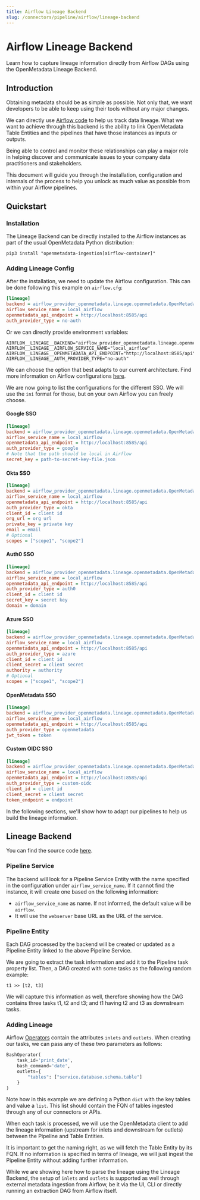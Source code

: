 ```yaml
---
title: Airflow Lineage Backend
slug: /connectors/pipeline/airflow/lineage-backend
---
```


# Airflow Lineage Backend

Learn how to capture lineage information directly from Airflow DAGs using the OpenMetadata Lineage Backend.

## Introduction

Obtaining metadata should be as simple as possible. Not only that, we want developers to be able to keep using their 
tools without any major changes.

We can directly use [Airflow code](https://airflow.apache.org/docs/apache-airflow/stable/lineage.html#lineage-backend) 
to help us track data lineage. What we want to achieve through this backend is the ability to link OpenMetadata Table Entities and the pipelines that have those instances as inputs or outputs.

Being able to control and monitor these relationships can play a major role in helping discover and communicate issues 
to your company data practitioners and stakeholders.

This document will guide you through the installation, configuration and internals of the process to help you unlock as
much value as possible from within your Airflow pipelines.

## Quickstart

### Installation

The Lineage Backend can be directly installed to the Airflow instances as part of the usual OpenMetadata Python
distribution:

```commandline
pip3 install "openmetadata-ingestion[airflow-container]"
```

### Adding Lineage Config

After the installation, we need to update the Airflow configuration. This can be done following this example on
`airflow.cfg`:

```ini
[lineage]
backend = airflow_provider_openmetadata.lineage.openmetadata.OpenMetadataLineageBackend
airflow_service_name = local_airflow
openmetadata_api_endpoint = http://localhost:8585/api
auth_provider_type = no-auth
```

Or we can directly provide environment variables:

```env
AIRFLOW__LINEAGE__BACKEND="airflow_provider_openmetadata.lineage.openmetadata.OpenMetadataLineageBackend"
AIRFLOW__LINEAGE__AIRFLOW_SERVICE_NAME="local_airflow"
AIRFLOW__LINEAGE__OPENMETADATA_API_ENDPOINT="http://localhost:8585/api"
AIRFLOW__LINEAGE__AUTH_PROVIDER_TYPE="no-auth"
```

We can choose the option that best adapts to our current architecture. Find more information on Airflow configurations
[here](https://airflow.apache.org/docs/apache-airflow/stable/howto/set-config.html).

We are now going to list the configurations for the different SSO. We will use the `ini` format for those,
but on your own Airflow you can freely choose.

#### Google SSO

```ini
[lineage]
backend = airflow_provider_openmetadata.lineage.openmetadata.OpenMetadataLineageBackend
airflow_service_name = local_airflow
openmetadata_api_endpoint = http://localhost:8585/api
auth_provider_type = google
# Note that the path should be local in Airflow
secret_key = path-to-secret-key-file.json
```

#### Okta SSO

```ini
[lineage]
backend = airflow_provider_openmetadata.lineage.openmetadata.OpenMetadataLineageBackend
airflow_service_name = local_airflow
openmetadata_api_endpoint = http://localhost:8585/api
auth_provider_type = okta
client_id = client id
org_url = org url
private_key = private key
email = email
# Optional
scopes = ["scope1", "scope2"]
```

#### Auth0 SSO

```ini
[lineage]
backend = airflow_provider_openmetadata.lineage.openmetadata.OpenMetadataLineageBackend
airflow_service_name = local_airflow
openmetadata_api_endpoint = http://localhost:8585/api
auth_provider_type = auth0
client_id = client id
secret_key = secret key
domain = domain
```

#### Azure SSO

```ini
[lineage]
backend = airflow_provider_openmetadata.lineage.openmetadata.OpenMetadataLineageBackend
airflow_service_name = local_airflow
openmetadata_api_endpoint = http://localhost:8585/api
auth_provider_type = azure
client_id = client id
client_secret = client secret
authority = authority
# Optional
scopes = ["scope1", "scope2"]
```

#### OpenMetadata SSO

```ini
[lineage]
backend = airflow_provider_openmetadata.lineage.openmetadata.OpenMetadataLineageBackend
airflow_service_name = local_airflow
openmetadata_api_endpoint = http://localhost:8585/api
auth_provider_type = openmetadata
jwt_token = token
```

#### Custom OIDC SSO

```ini
[lineage]
backend = airflow_provider_openmetadata.lineage.openmetadata.OpenMetadataLineageBackend
airflow_service_name = local_airflow
openmetadata_api_endpoint = http://localhost:8585/api
auth_provider_type = custom-oidc
client_id = client id
client_secret = client secret
token_endpoint = endpoint
```

In the following sections, we'll show how to adapt our pipelines to help us build the lineage information.

## Lineage Backend

You can find the source code [here](https://github.com/open-metadata/OpenMetadata/tree/main/ingestion/src/airflow_provider_openmetadata).

### Pipeline Service

The backend will look for a Pipeline Service Entity with the name specified in the configuration under
`airflow_service_name`. If it cannot find the instance, it will create one based on the following information:

- `airflow_service_name` as name. If not informed, the default value will be `airflow`.
- It will use the `webserver` base URL as the URL of the service.

### Pipeline Entity

Each DAG processed by the backend will be created or updated as a Pipeline Entity linked to the above Pipeline Service.

We are going to extract the task information and add it to the Pipeline task property list. Then, a 
DAG created with some tasks as the following random example:

```commandline
t1 >> [t2, t3]
```

We will capture this information as well, therefore showing how the DAG contains three tasks t1, t2 and t3; and t1 having
t2 and t3 as downstream tasks.

### Adding Lineage

Airflow [Operators](https://airflow.apache.org/docs/apache-airflow/stable/_api/airflow/models/baseoperator/index.html) 
contain the attributes `inlets` and `outlets`. When creating our tasks, we can pass any of these two
parameters as follows:

```python
BashOperator(
    task_id='print_date',
    bash_command='date',
    outlets={
        "tables": ["service.database.schema.table"]
    }
)
```

Note how in this example we are defining a Python `dict` with the key tables and value a `list`. 
This list should contain the FQN of tables ingested through any of our connectors or APIs.

When each task is processed, we will use the OpenMetadata client to add the lineage information (upstream for inlets 
and downstream for outlets) between the Pipeline and Table Entities.

It is important to get the naming right, as we will fetch the Table Entity by its FQN. If no information is specified 
in terms of lineage, we will just ingest the Pipeline Entity without adding further information.

<Note>

While we are showing here how to parse the lineage using the Lineage Backend, the setup of `inlets` and `outlets`
is supported as well through external metadata ingestion from Airflow, be it via the UI, CLI or directly running
an extraction DAG from Airflow itself.

</Note>
